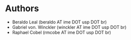 # Authors

 * Beraldo Leal (beraldo AT ime DOT usp DOT br)
 * Gabriel von. Winckler (winckler AT ime DOT usp DOT br)
 * Raphael Cobel (rmcobe AT ime DOT usp DOT br)
